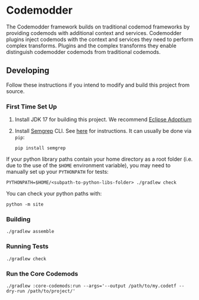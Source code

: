 # Codemodder

The Codemodder framework builds on traditional codemod frameworks by providing
codemods with additional context and services. Codemodder plugins inject
codemods with the context and services they need to perform complex transforms.
Plugins and the complex transforms they enable distinguish codemodder codemods
from traditional codemods.

## Developing

Follow these instructions if you intend to modify and build this project from
source.

### First Time Set Up

1. Install JDK 17 for building this project. We recommend [Eclipse Adoptium](https://adoptium.net/)

1. Install [Semgrep](https://semgrep.dev/) CLI. See
   [here](https://semgrep.dev/docs/getting-started/#installing-and-running-semgrep-locally)
   for instructions. It can usually be done via `pip`:
   ```shell
   pip install semgrep
   ```

If your python library paths contain your home directory as a root folder (i.e.
due to the use of the `$HOME` environment variable), you may need to manually
set up your `PYTHONPATH` for tests:

```shell
PYTHONPATH=$HOME/<subpath-to-python-libs-folder> ./gradlew check
```

You can check your python paths with:

```shell
python -m site
```

### Building

```shell
./gradlew assemble
```

### Running Tests

```shell
./gradlew check
```

### Run the Core Codemods
```shell
./gradlew :core-codemods:run --args='--output /path/to/my.codetf --dry-run /path/to/project/'
```
